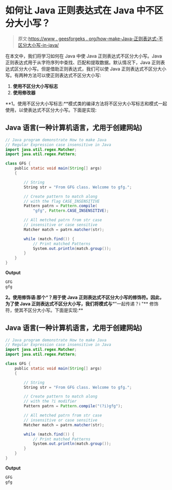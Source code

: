 # 如何让 Java 正则表达式在 Java 中不区分大小写？

> 原文:[https://www . geesforgeks . org/how-make-Java-正则表达式-不区分大小写-in-java/](https://www.geeksforgeeks.org/how-to-make-java-regular-expression-case-insensitive-in-java/)

在本文中，我们将学习如何在 Java 中使 Java 正则表达式不区分大小写。Java 正则表达式用于从字符序列中查找、匹配和提取数据。默认情况下，Java 正则表达式区分大小写。但是借助正则表达式，我们可以使 Java 正则表达式不区分大小写。有两种方法可以使正则表达式不区分大小写:

1.  **使用不区分大小写标志**
2.  **使用修改器**

**1。使用不区分大小写标志:**模式类的编译方法将不区分大小写标志和模式一起使用，以使表达式不区分大小写。下面是实现:

## Java 语言(一种计算机语言，尤用于创建网站)

```java
// Java program demonstrate How to make Java
// Regular Expression case insensitive in Java
import java.util.regex.Matcher;
import java.util.regex.Pattern;

class GFG {
    public static void main(String[] args)
    {

        // String
        String str = "From GFG class. Welcome to gfg.";

        // Create pattern to match along
        // with the flag CASE_INSENSITIVE
        Pattern patrn = Pattern.compile(
            "gfg", Pattern.CASE_INSENSITIVE);

        // All metched patrn from str case
        // insensitive or case sensitive
        Matcher match = patrn.matcher(str);

        while (match.find()) {
            // Print matched Patterns
            System.out.println(match.group());
        }
    }
}
```

**Output**

```java
GFG
gfg
```

**2。使用修饰语:**那个“**？用于使 Java 正则表达式不区分大小写的修饰符。因此，为了使 Java 正则表达式不区分大小写，我们将模式与“**”一起传递？i "** 修饰符，使其不区分大小写。下面是实现:**

## Java 语言(一种计算机语言，尤用于创建网站)

```java
// Java program demonstrate How to make Java
// Regular Expression case insensitive in Java
import java.util.regex.Matcher;
import java.util.regex.Pattern;

class GFG {
    public static void main(String[] args)
    {

        // String
        String str = "From GFG class. Welcome to gfg.";

        // Create pattern to match along
        // with the ?i modifier
        Pattern patrn = Pattern.compile("(?i)gfg");

        // All metched patrn from str case
        // insensitive or case sensitive
        Matcher match = patrn.matcher(str);

        while (match.find()) {
            // Print matched Patterns
            System.out.println(match.group());
        }
    }
}
```

**Output**

```java
GFG
gfg
```